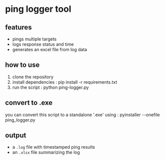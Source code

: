 # ping logger tool

## features
- pings multiple targets
- logs response status and time 
- generates an excel file from log data

## how to use 
1. clone the repository
2. install dependencies : pip install -r requirements.txt
3. run the script : python ping-logger.py

## convert to .exe
you can convert this script to a standalone '.exe' using : pyinstaller --onefile ping_logger.py


## output
- a `.log` file with timestamped ping results
- an `.xlsx` file summarizing the log

